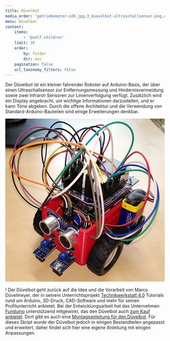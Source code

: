 ```yaml
---
title: Düvelbot
media_order: 'getriebemotor-n20.jpg,3_duevelbot-ultraschallsensor.png,clip-mit-offenen-kontakten.jpg,9v-block.jpg,clip-mit-zylinderstecker.jpg,kabel.jpg,display-ssd1306.jpg,infrarot-sensoren.jpg,seitenhaenger.jpg,ultraschallsensor.jpg,summer.jpg,raeder.jpg,l298n-front.jpg,arduino-uno.jpg,expansion-board.jpg,slider.jpg,anhaenger.jpg,chassis.jpg,duevelbot-batteriehaenger.zip,duevelbot-chassis.zip,duevelbot-seitenhaenger.zip,duevelbot-slider.zip,l298n-oben.jpg,Anleitung01.jpg,Anleitung02.jpg,Anleitung03.jpg,Anleitung04.jpg,Anleitung05.jpg,Anleitung06.jpg,Anleitung07.jpg,Anleitung08.jpg,Anleitung09.jpg,Anleitung10.jpg,Anleitung11.jpg,Anleitung12.jpg,Anleitung15.jpg,Anleitung16.jpg,Anleitung17.jpg,Anleitung18.jpg,Anleitung19.jpg,Anleitung13.jpg,Anleitung14.jpg,1_duevelbot.png,2_duevelbot-motoren_und_piezo-summer.png,4_duevelbot-ir-sensoren_und_oled-display.png,Anleitung09a-jumper-entfernen.png,l298n-erklaerung.png,l298n-flussdiagramm-bsp.png,fkt-vorwaertsFahren.png,fkt-stoppe.png,fkt-rueckwaertsFahren.png,fkt-fahreVorwaertsKurve.png,fkt-fahre.png,duevelbot-fertig.jpg,Anleitung25.jpg,Anleitung24-Anmerkung.png,Anleitung23-Anmerkung.png,Anleitung22.jpg,Anleitung21.jpg,Anleitung20.jpg,prog-fahre-start.png'
menu: Düvelbot
content:
    items:
        - '@self.children'
    limit: 30
    order:
        by: folder
        dir: asc
    pagination: false
    url_taxonomy_filters: false
---
```


Der Düvelbot ist ein kleiner fahrender Roboter auf Arduino-Basis, der über einen Ultraschallsensor zur Entfernungsmessung und Hindernisvermeidung sowie zwei Infrarot-Sensoren zur Linienverfolgung verfügt. Zusätzlich wird ein Display angebracht, um wichtige Informationen darzustellen, und er kann Töne abgeben. Durch die offene Architektur und die Verwendung von Standard-Arduino-Bauteilen sind einige Erweiterungen denkbar. 

![duevelbot-fertig](duevelbot-fertig.jpg?lightbox=1024&resize=600&classes=caption "Fertig aufgebauter Düvelbot.")

! Der Düvelbot geht zurück auf die Idee und die Vorarbeit von Marco Düvelmeyer, der in seinem Unterrichtsprojekt [Technikwerkstatt 4.0](https://technikwerkstatt40.de/) Tutorials rund um Arduino, 3D-Druck, CAD-Software und mehr für seinen Profilunterricht anbietet. Bei der Entwicklungsarbeit hat das Unternehmen [Funduino](https://funduino.de/) unterstützend mitgewirkt, das den Düvelbot auch [zum Kauf anbietet](https://funduinoshop.com/projekte/arduino-und-3d-druck/duevelbot/funduino-duevelbot). Dort gibt es auch eine [Montageanleitung für den Düvelbot](https://funduino.de/funduino-duevelbot). Für dieses Skript wurde der Düvelbot jedoch in einigen Bestandteilen angepasst und erweitert, daher findet sich hier eine eigene Anleitung mit einigen Anpassungen.





